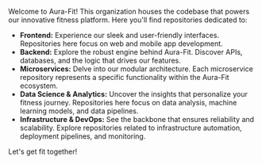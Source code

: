 Welcome to Aura-Fit! This organization houses the codebase that powers our innovative fitness platform.  Here you'll find repositories dedicated to:

* **Frontend:**  Experience our sleek and user-friendly interfaces. Repositories here focus on web and mobile app development. 
* **Backend:**  Explore the robust engine behind Aura-Fit. Discover APIs, databases, and the logic that drives our features.
* **Microservices:**  Delve into our modular architecture. Each microservice repository represents a specific functionality within the Aura-Fit ecosystem. 
* **Data Science & Analytics:**  Uncover the insights that personalize your fitness journey. Repositories here focus on data analysis, machine learning models, and data pipelines.
* **Infrastructure & DevOps:**  See the backbone that ensures reliability and scalability. Explore repositories related to infrastructure automation, deployment pipelines, and monitoring. 

Let's get fit together! 
